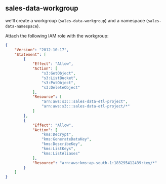 ## sales-data-workgroup

we'll create a workgroup (`sales-data-workgroup`) and a namespace (`sales-data-namespace`).

Attach the following IAM role with the workgroup:


```json
{
    "Version": "2012-10-17",
    "Statement": [
        {
            "Effect": "Allow",
            "Action": [
                "s3:GetObject",
                "s3:ListBucket",
                "s3:PutObject",
                "s3:DeleteObject"
            ],
            "Resource": [
                "arn:aws:s3:::sales-data-etl-project",
                "arn:aws:s3:::sales-data-etl-project/*"
            ]
        },
        {
            "Effect": "Allow",
            "Action": [
                "kms:Decrypt",
                "kms:GenerateDataKey",
                "kms:DescribeKey",
                "kms:ListKeys",
                "kms:ListAliases"
            ],
            "Resource": "arn:aws:kms:ap-south-1:183295412439:key/*"
        }
    ]
}
```
